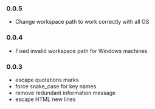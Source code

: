 ### 0.0.5
-   Change workspace path to work correctly with all OS

### 0.0.4

-   Fixed invalid workspace path for Windows machines


### 0.0.3

-   escape quotations marks
-   force snake_case for key names
-   remove redundant information message
-   escape HTML new lines

